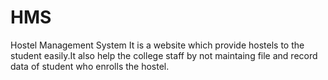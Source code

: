 # HMS
Hostel Management System
It is a website which provide hostels to the student easily.It also help the college staff by not maintaing file and record data of student who enrolls the hostel.


